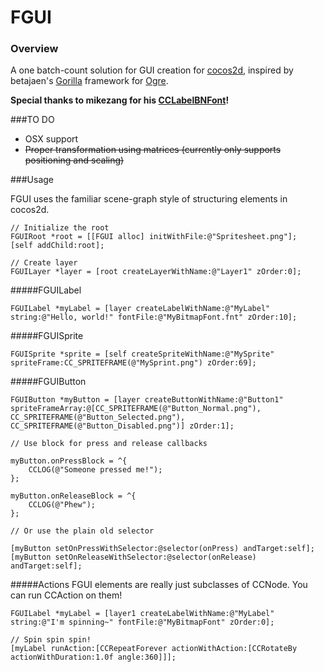 # FGUI

### Overview
A one batch-count solution for GUI creation for [cocos2d](http://www.cocos2d-iphone.org/), inspired by betajaen's [Gorilla](https://github.com/betajaen/gorilla) framework for [Ogre](http://ogre3d.org/).

**Special thanks to mikezang for his [CCLabelBNFont](http://www.cocos2d-iphone.org/forum/topic/20171/page/2)!**



###TO DO
- OSX support
- ~~Proper transformation using matrices (currently only supports positioning and scaling)~~



###Usage

FGUI uses the familiar scene-graph style of structuring elements in cocos2d.

	// Initialize the root
	FGUIRoot *root = [[FGUI alloc] initWithFile:@"Spritesheet.png"];
	[self addChild:root];
	
	// Create layer
	FGUILayer *layer = [root createLayerWithName:@"Layer1" zOrder:0];
	
#####FGUILabel
	
	FGUILabel *myLabel = [layer createLabelWithName:@"MyLabel" string:@"Hello, world!" fontFile:@"MyBitmapFont.fnt" zOrder:10];
	
#####FGUISprite
	
	FGUISprite *sprite = [self createSpriteWithName:@"MySprite" spriteFrame:CC_SPRITEFRAME(@"MySprint.png") zOrder:69];
	
#####FGUIButton
	
	FGUIButton *myButton = [layer createButtonWithName:@"Button1" spriteFrameArray:@[CC_SPRITEFRAME(@"Button_Normal.png"), CC_SPRITEFRAME(@"Button_Selected.png"), CC_SPRITEFRAME(@"Button_Disabled.png")] zOrder:1];
	
	// Use block for press and release callbacks
	
	myButton.onPressBlock = ^{
		CCLOG(@"Someone pressed me!");
	};
	
	myButton.onReleaseBlock = ^{
		CCLOG(@"Phew");
	};
	
	// Or use the plain old selector
	
	[myButton setOnPressWithSelector:@selector(onPress) andTarget:self];
	[myButton setOnReleaseWithSelector:@selector(onRelease) andTarget:self];
	
#####Actions
FGUI elements are really just subclasses of CCNode. You can run CCAction on them!

	FGUILabel *myLabel = [layer1 createLabelWithName:@"MyLabel" string:@"I'm spinning~" fontFile:@"MyBitmapFont" zOrder:0];
        
    // Spin spin spin!
    [myLabel runAction:[CCRepeatForever actionWithAction:[CCRotateBy actionWithDuration:1.0f angle:360]]];